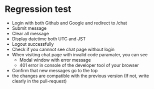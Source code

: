 # Regression test

- Login with both Github and Google and redirect to /chat
- Submit message
- Clear all message
- Display datetime both UTC and JST
- Logout successfully
- Check if you cannnot see chat page without login
- When visiting chat page with invalid code paramater, you can see
  - Modal window with error message
  - 401 error in console of the developer tool of your browser
- Confirm that new messages go to the top
- the changes are compatible with the previous version (If not, write clearly in the pull-request)
